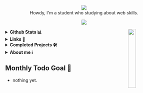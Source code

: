 <div align="center">
  <img src="https://github.com/user-attachments/assets/fba4856a-e0c2-45ae-9f67-388b4baaee3e">
</div>

<div align="center">
  Howdy, I'm a student who studying about web skills. 

  <p align="center">
    <a href="https://skillicons.dev">
      <img src="https://skillicons.dev/icons?i=html,css,js,ts,react,threejs,vue,vite,mui,java" />
    </a>
  </p>
</div>

<div>
  <img align="right" width="22%" src="https://github-production-user-asset-6210df.s3.amazonaws.com/108007761/376126109-a0937c21-7d6f-47fd-8eb8-8ca1b0d1819c.gif?X-Amz-Algorithm=AWS4-HMAC-SHA256&X-Amz-Credential=AKIAVCODYLSA53PQK4ZA%2F20241014%2Fus-east-1%2Fs3%2Faws4_request&X-Amz-Date=20241014T102442Z&X-Amz-Expires=300&X-Amz-Signature=d46461fd76d18db179142e16ef9ead9fa30e2d614db23b3a109e5577bc0a5201&X-Amz-SignedHeaders=host">
</div>

<details>
  <summary><b>Github Stats 📊</b></summary>
  <div style="display: flex; justify-content: center; align-items: center; gap: 10px;">
    <img src="https://github-readme-stats.vercel.app/api?username=Podk76&include_all_commits=true&count_private=true&show_icons=true&line_height=20&title_color=2B5BBD&icon_color=1124BB&text_color=A1A1A1&bg_color=0,000000,130F40" alt="my Github Stats"/>
    <img src="https://github-readme-stats.vercel.app/api/top-langs/?username=Podk76&langs_count=10&layout=compact&title_color=2B5BBD&icon_color=1124BB&text_color=A1A1A1&bg_color=0,000000,130F40" alt="Top Languages"/>
    <img src="https://github-profile-trophy.vercel.app/?username=Podk76&theme=juicyfresh&no-bg=true" />
  </div>
</details>

<details>
  <summary><b>Links 🔗</b></summary>
  <a href='mailto:btm.email2769@gmail.com' target="_blank"><img alt='Gmail' src='https://img.shields.io/badge/Gmail-100000?style=for-the-badge&logo=Gmail&logoColor=FFFFFF&labelColor=DA5145&color=DA5145'/></a>
  <a href='https://velog.io/@hoya76/posts' target="_blank"><img alt='Velog' src='https://img.shields.io/badge/Velog-100000?style=for-the-badge&logo=Velog&logoColor=white&labelColor=1EC997&color=1EC997'/></a>
  <a href='https://discord.gg/AsmhX6kb' target="_blank"><img alt='Discord' src='https://img.shields.io/badge/Discord-100000?style=for-the-badge&logo=Discord&logoColor=FFFFFF&labelColor=5562EB&color=5562EB'/></a>
</details>

<details>
  <summary><b>Completed Projects 🛠️</b></summary>
  <blockquote>
    This is where you can see the finished project.<br>
    The bug fix continues!
  </blockquote>
    <a href="https://github.com/Podk76/Todo-List">
    <picture>
      <source media="(prefers-color-scheme: dark)" srcset="https://ghrs.vercel.app/api/pin/?username=Podk76&repo=Todo-List&theme=dracula"/>
      <img alt="Todo-List" src="https://ghrs.vercel.app/api/pin/?username=Podk76&repo=Todo-List">
    </picture>
  </a>
</div>
</details>

<details>
  <summary><b>About me ℹ️</b></summary>
  <blockquote>
    Hi, I'm H0Y4 who studying web skills to be a developer.<br>
    You can call me Hoya, taeho kim, whatever you want.<br>
    I like memes, drawing arts, design webistes, and listening a music.<br>
  </blockquote>

  <img src="https://cdn3.emoji.gg/emojis/1878-blobcat-code.gif">
</details>

<div>
  <h2>Monthly Todo Goal 📝</h2>
  <ul>
    <li>nothing yet.</li>
  </ul>
</div>
